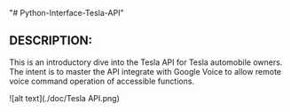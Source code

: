"# Python-Interface-Tesla-API" 

## DESCRIPTION:

This is an introductory dive into the Tesla API for Tesla automobile owners. The intent is to master the API integrate with Google Voice to allow remote voice command operation of accessible functions.

![alt text](./doc/Tesla API.png)
